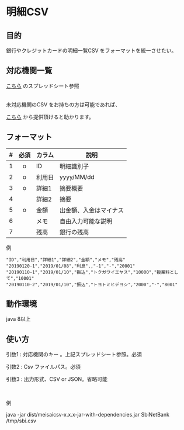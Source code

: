 # 明細CSV

## 目的
銀行やクレジットカードの明細一覧CSV をフォーマットを統一させたい。


## 対応機関一覧
[こちら](https://docs.google.com/spreadsheets/d/1021phhLNDIy9s7eMswZIpa_rFGjDZUDvNZFGRp4-1HA)
のスプレッドシート参照

<br />
未対応機関のCSV をお持ちの方は可能であれば、

[こちら](https://goo.gl/forms/Ifcxad4SWH0DqLeV2)
から提供頂けると助かります。

## フォーマット

|#|必須|カラム   | 説明        |
|-|:--:|------- | ----------- |
|1| o  |ID      | 明細識別子   |
|2| o  |利用日  | yyyy/MM/dd  |
|3| o  |詳細1   | 摘要概要    |
|4|    |詳細2   | 摘要        |
|5| o  |金額   | 出金額、入金はマイナス |
|6|    |メモ   | 自由入力可能な説明 |
|7|    |残高   | 銀行の残高    |

例
```
"ID","利用日","詳細1","詳細2","金額","メモ","残高"
"20190120-1","2019/01/08","利息",,"-1","-","20001"
"20190110-1","2019/01/10","振込","トクガワイエヤス","10000","授業料として","10001"
"20190110-2","2019/01/10","振込","トヨトミヒデヨシ","2000","-","8001"
```



## 動作環境
java 8以上


## 使い方
引数1 : 対応機関のキー 。上記スプレッドシート参照。必須

引数2 : Csv ファイルパス。必須

引数3 : 出力形式、CSV or JSON。省略可能

 
<br/>

例

java -jar dist/meisaicsv-x.x.x-jar-with-dependencies.jar SbiNetBank /tmp/sbi.csv


